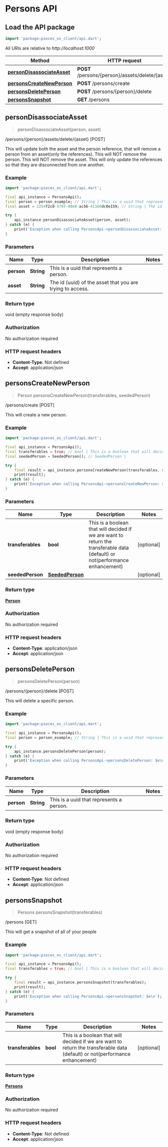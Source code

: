 # Persons API

## Load the API package
```dart
import 'package:pieces_os_client/api.dart';
```

All URIs are relative to *http://localhost:1000*

Method | HTTP request | Description
------------- | ------------- | -------------
[**personDisassociateAsset**](PersonsApi#persondisassociateasset) | **POST** /persons/\{person\}/assets/delete/\{asset\} | /persons/\{person\}/assets/delete/\{asset\} [POST]
[**personsCreateNewPerson**](PersonsApi#personscreatenewperson) | **POST** /persons/create | /persons/create [POST]
[**personsDeletePerson**](PersonsApi#personsdeleteperson) | **POST** /persons/\{person\}/delete | /persons/\{person\}/delete [POST]
[**personsSnapshot**](PersonsApi#personssnapshot) | **GET** /persons | /persons [GET]


## **personDisassociateAsset**
> personDisassociateAsset(person, asset)

/persons/\{person\}/assets/delete/\{asset\} [POST]

This will update both the asset and the person reference, that will remove a person from an asset(only the references).  This will NOT remove the person. This will NOT remove the asset. This will only update the references so that they are disconnected from one another.

### Example
```dart
import 'package:pieces_os_client/api.dart';

final api_instance = PersonsApi();
final person = person_example; // String | This is a uuid that represents a person.
final asset = 2254f2c8-5797-40e8-ac56-41166dc0e159; // String | The id (uuid) of the asset that you are trying to access.

try {
    api_instance.personDisassociateAsset(person, asset);
} catch (e) {
    print('Exception when calling PersonsApi->personDisassociateAsset: $e\n');
}
```

### Parameters

Name | Type | Description  | Notes
------------- | ------------- | ------------- | -------------
 **person** | **String**| This is a uuid that represents a person. | 
 **asset** | **String**| The id (uuid) of the asset that you are trying to access. | 

### Return type

void (empty response body)

### Authorization

No authorization required

### HTTP request headers

 - **Content-Type**: Not defined
 - **Accept**: application/json



## **personsCreateNewPerson**
> Person personsCreateNewPerson(transferables, seededPerson)

/persons/create [POST]

This will create a new person.

### Example
```dart
import 'package:pieces_os_client/api.dart';

final api_instance = PersonsApi();
final transferables = true; // bool | This is a boolean that will decided if we are want to return the transferable data (default) or not(performance enhancement)
final seededPerson = SeededPerson(); // SeededPerson | 

try {
    final result = api_instance.personsCreateNewPerson(transferables, seededPerson);
    print(result);
} catch (e) {
    print('Exception when calling PersonsApi->personsCreateNewPerson: $e\n');
}
```

### Parameters

Name | Type | Description  | Notes
------------- | ------------- | ------------- | -------------
 **transferables** | **bool**| This is a boolean that will decided if we are want to return the transferable data (default) or not(performance enhancement) | [optional] 
 **seededPerson** | [**SeededPerson**](../models/SeededPerson)|  | [optional] 

### Return type

[**Person**](../models/Person)

### Authorization

No authorization required

### HTTP request headers

 - **Content-Type**: application/json
 - **Accept**: application/json



## **personsDeletePerson**
> personsDeletePerson(person)

/persons/\{person\}/delete [POST]

This will delete a specific person.

### Example
```dart
import 'package:pieces_os_client/api.dart';

final api_instance = PersonsApi();
final person = person_example; // String | This is a uuid that represents a person.

try {
    api_instance.personsDeletePerson(person);
} catch (e) {
    print('Exception when calling PersonsApi->personsDeletePerson: $e\n');
}
```

### Parameters

Name | Type | Description  | Notes
------------- | ------------- | ------------- | -------------
 **person** | **String**| This is a uuid that represents a person. | 

### Return type

void (empty response body)

### Authorization

No authorization required

### HTTP request headers

 - **Content-Type**: Not defined
 - **Accept**: application/json



## **personsSnapshot**
> Persons personsSnapshot(transferables)

/persons [GET]

This will get a snapshot of all of your people

### Example
```dart
import 'package:pieces_os_client/api.dart';

final api_instance = PersonsApi();
final transferables = true; // bool | This is a boolean that will decided if we are want to return the transferable data (default) or not(performance enhancement)

try {
    final result = api_instance.personsSnapshot(transferables);
    print(result);
} catch (e) {
    print('Exception when calling PersonsApi->personsSnapshot: $e\n');
}
```

### Parameters

Name | Type | Description  | Notes
------------- | ------------- | ------------- | -------------
 **transferables** | **bool**| This is a boolean that will decided if we are want to return the transferable data (default) or not(performance enhancement) | [optional] 

### Return type

[**Persons**](../models/Persons)

### Authorization

No authorization required

### HTTP request headers

 - **Content-Type**: Not defined
 - **Accept**: application/json



